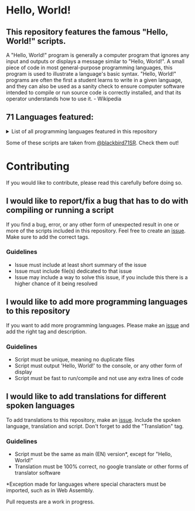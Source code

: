 # Hello, World!

## This repository features the famous "Hello, World!" scripts.

A "Hello, World!" program is generally a computer program that ignores any input and outputs or displays a message similar to "Hello, World!". A small piece of code in most general-purpose programming languages, this program is used to illustrate a language's basic syntax. "Hello, World!" programs are often the first a student learns to write in a given language, and they can also be used as a sanity check to ensure computer software intended to compile or run source code is correctly installed, and that its operator understands how to use it. - Wikipedia

## 71 Languages featured:

<details>
<summary>List of all programming languages featured in this repository</summary>
- ABAP<br>
- ActionScript<br>
- Ada<br>
- ASM<br>
- au3<br>
- A+<br>
- Bash<br>
- BASIC<br>
- Batch<br>
- Brainfuck<br>
- C<br>
- Ceylon<br>
- Clojure<br>
- COBOL<br>
- Cobra<br>
- COOL<br>
- Coffee<br>
- Crystal<br>
- C++<br>
- C#<br>
- D<br>
- Dart<br>
- Delphi<br>
- Dylan<br>
- eC<br>
- Eiffel<br>
- Elixr<br>
- Elm<br>
- Emacs Lisp<br>
- Erlang<br>
- F#<br>
- Fortran<br>
- Genie<br>
- Go<br>
- Groovy<br>
- Harbour<br>
- Haskell<br>
- HTML<br>
- Idris<br>
- INTERCAL
- Java<br>
- JavaScript<br>
- Julia<br>
- Kotlin<br>
- Lisp<br>
- LiveScript<br>
- Lua<br>
- Magik<br>
- Mercury<br>
- Nemerle<br>
- Nim<br>
- Objective C<br>
- OCaml<br>
- OpenCL<br>
- Delphi Pascal<br>
- Pascal<br>
- Perl<br>
- Pro<br>
- PostScript<br>
- PHP / HackLang<br>
- Python<br>
- Q#<br>
- R<br>
- Ruby<br>
- Rust<br>
- Scala<br>
- Scheme<br>
- Solidity<br>
- Standard Meta Language<br>
- Swift<br>
- TypeScript<br>
- Unreal Script<br>
- Vala<br>
- Vim<br>
- Visual Basic<br>
- Web Assembly<br>
- Lisp<br>
</details>

Some of these scripts are taken from [@blackbird71SR](blackbird71sr.github.io/Hello-World/). Check them out!

# Contributing

If you would like to contribute, please read this carefully before doing so.

## I would like to report/fix a bug that has to do with compiling or running a script

If you find a bug, error, or any other form of unexpected result in one or more of the scripts included in this repository. Feel free to create an [issue](https://github.com/UndefinedToast/HelloWorld/issues/new). Make sure to add the correct tags.

### Guidelines

- Issue must include at least short summary of the issue
- Issue must include file(s) dedicated to that issue
- Issue may include a way to solve this issue, if you include this there is a higher chance of it being resolved

## I would like to add more programming languages to this repository

If you want to add more programming languages. Please make an [issue](https://github.com/UndefinedToast/HelloWorld/issues/new) and add the right tag and description.

### Guidelines

- Script must be unique, meaning no duplicate files
- Script must output 'Hello, World!' to the console, or any other form of display
- Script must be fast to run/compile and not use any extra lines of code

## I would like to add translations for different spoken languages

To add translations to this repository, make an [issue](https://github.com/UndefinedToast/HelloWorld/issues/new). Include the spoken language, translation and script. Don't forget to add the "Translation" tag.

### Guidelines

- Script must be the same as main (EN) version\*, except for "Hello, World!"
- Translation must be 100% correct, no google translate or other forms of translator software

\*Exception made for languages where special characters must be imported, such as in Web Assembly.

Pull requests are a work in progress.
